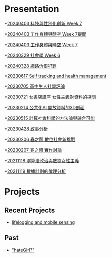 # Presentation
*[20240403 科技與性別化創新 Week 7]()

*[20240403 工作身體與時空 Week 7提問](https://docs.google.com/presentation/d/e/2PACX-1vRgoqIeZeWd3ZmIYm79SwoKmXPqS5eSOhQoEIDhytX-wl28K6If5TCL0oP2YjZ0l_uO_IbiiHkQ5Pfw/pub?start=false&loop=false&delayms=3000)

*[20240403 工作身體與時空 Week 7](https://docs.google.com/presentation/d/e/2PACX-1vSwol3crrtvRfkCyqXCpdkxBuePGc2c3_iI-J5rZ-gXy4zzoJr0aDqwA3_c6HBSBjwfF2sCqOCK5WmO/pub?start=false&loop=false&delayms=3000)

*[20240329 社會學 Week 6]()

*[20240328 網路仇恨犯罪]()

*[20230617 Self tracking and health management]()

*[20230705 高中生人社營評論]()

*[20230721 女書店講座 女性主義對資料的探問]()

*[20230214 公共化AI 開放資料的3D剖面]()

*[20230515 計算社會科學的方法論與融合可能]()

*[20230428 敘事分析]()

*[20230206 春之鬧 數位社會新挑戰]()

*[20230207 春之鬧 實作討論]()


*[20211118 演算法政治與數據女性主義]()

*[20211119 數據計劃的倫理分析]()


# Projects

## Recent Projects
* [lifelogging and mobile sensing]()

## Past
* ["hateGirl?"]()

